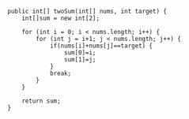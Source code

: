 
	
	public int[] twoSum(int[] nums, int target) {
		int[]sum = new int[2];
		
		for (int i = 0; i < nums.length; i++) {
			for (int j = i+1; j < nums.length; j++) {
				if(nums[i]+nums[j]==target) {
					sum[0]=i;
					sum[1]=j;
				}
				break;
			}
		}
		
		return sum;
	}
	
